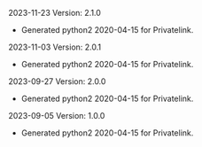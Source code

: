2023-11-23 Version: 2.1.0
- Generated python2 2020-04-15 for Privatelink.

2023-11-03 Version: 2.0.1
- Generated python2 2020-04-15 for Privatelink.

2023-09-27 Version: 2.0.0
- Generated python2 2020-04-15 for Privatelink.

2023-09-05 Version: 1.0.0
- Generated python2 2020-04-15 for Privatelink.

